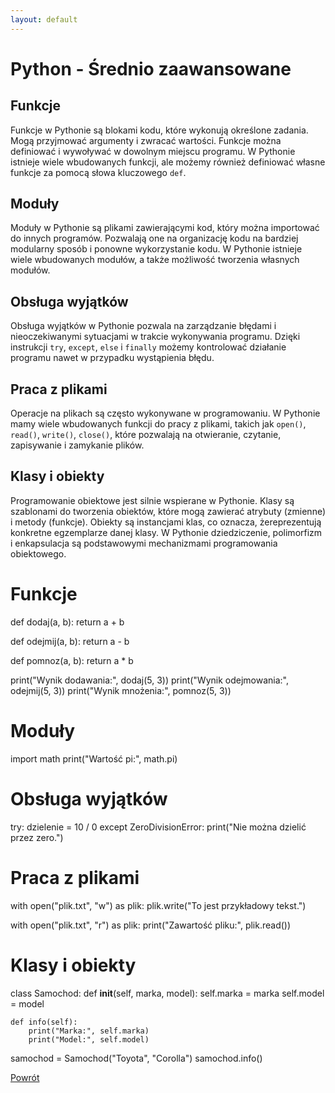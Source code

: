 ```yaml
---
layout: default
---
```


# Python - Średnio zaawansowane

## Funkcje
Funkcje w Pythonie są blokami kodu, które wykonują określone zadania. Mogą przyjmować argumenty i zwracać wartości. Funkcje można definiować i wywoływać w dowolnym miejscu programu. W Pythonie istnieje wiele wbudowanych funkcji, ale możemy również definiować własne funkcje za pomocą słowa kluczowego `def`.

## Moduły
Moduły w Pythonie są plikami zawierającymi kod, który można importować do innych programów. Pozwalają one na organizację kodu na bardziej modularny sposób i ponowne wykorzystanie kodu. W Pythonie istnieje wiele wbudowanych modułów, a także możliwość tworzenia własnych modułów.

## Obsługa wyjątków
Obsługa wyjątków w Pythonie pozwala na zarządzanie błędami i nieoczekiwanymi sytuacjami w trakcie wykonywania programu. Dzięki instrukcji `try`, `except`, `else` i `finally` możemy kontrolować działanie programu nawet w przypadku wystąpienia błędu.

## Praca z plikami
Operacje na plikach są często wykonywane w programowaniu. W Pythonie mamy wiele wbudowanych funkcji do pracy z plikami, takich jak `open()`, `read()`, `write()`, `close()`, które pozwalają na otwieranie, czytanie, zapisywanie i zamykanie plików.

## Klasy i obiekty
Programowanie obiektowe jest silnie wspierane w Pythonie. Klasy są szablonami do tworzenia obiektów, które mogą zawierać atrybuty (zmienne) i metody (funkcje). Obiekty są instancjami klas, co oznacza, że ​​reprezentują konkretne egzemplarze danej klasy. W Pythonie dziedziczenie, polimorfizm i enkapsulacja są podstawowymi mechanizmami programowania obiektowego.

# Funkcje
def dodaj(a, b):
    return a + b

def odejmij(a, b):
    return a - b

def pomnoz(a, b):
    return a * b

print("Wynik dodawania:", dodaj(5, 3))
print("Wynik odejmowania:", odejmij(5, 3))
print("Wynik mnożenia:", pomnoz(5, 3))

# Moduły
import math
print("Wartość pi:", math.pi)

# Obsługa wyjątków
try:
    dzielenie = 10 / 0
except ZeroDivisionError:
    print("Nie można dzielić przez zero.")

# Praca z plikami
with open("plik.txt", "w") as plik:
    plik.write("To jest przykładowy tekst.")

with open("plik.txt", "r") as plik:
    print("Zawartość pliku:", plik.read())

# Klasy i obiekty
class Samochod:
    def __init__(self, marka, model):
        self.marka = marka
        self.model = model

    def info(self):
        print("Marka:", self.marka)
        print("Model:", self.model)

samochod = Samochod("Toyota", "Corolla")
samochod.info()

[Powrót](../)
